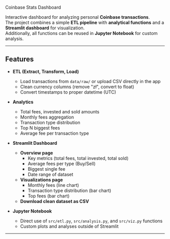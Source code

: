 Coinbase Stats Dashboard

Interactive dashboard for analyzing personal **Coinbase transactions**.  
The project combines a simple **ETL pipeline** with **analytical functions** and a **Streamlit dashboard** for visualization.  
Additionally, all functions can be reused in **Jupyter Notebook** for custom analysis.

---

## Features

- **ETL (Extract, Transform, Load)**
  - Load transactions from `data/raw/` or upload CSV directly in the app
  - Clean currency columns (remove "zł", convert to float)
  - Convert timestamps to proper datetime (UTC)

- **Analytics**
  - Total fees, invested and sold amounts
  - Monthly fees aggregation
  - Transaction type distribution
  - Top N biggest fees
  - Average fee per transaction type

- **Streamlit Dashboard**
  - **Overview page**  
    - Key metrics (total fees, total invested, total sold)  
    - Average fees per type (Buy/Sell)  
    - Biggest single fee  
    - Date range of dataset  
  - **Visualizations page**  
    - Monthly fees (line chart)  
    - Transaction type distribution (bar chart)  
    - Top fees (bar chart)  
  - **Download clean dataset as CSV**

- **Jupyter Notebook**
  - Direct use of `src/etl.py`, `src/analysis.py`, and `src/viz.py` functions  
  - Custom plots and analyses outside of Streamlit

---